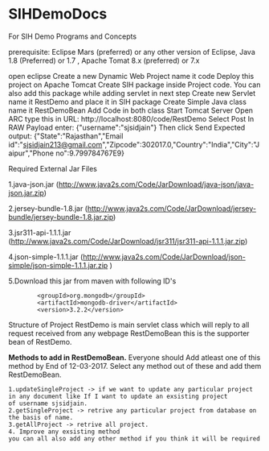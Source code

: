 # SIHDemoDocs
For SIH Demo Programs and Concepts

prerequisite:
Eclipse Mars (preferred) or any other version of Eclipse,
Java 1.8 (Preferred) or 1.7 ,
Apache Tomat 8.x (preferred) or 7.x

open eclipse
Create a new Dynamic Web Project name it code
Deploy this project on Apache Tomcat 
Create SIH package inside Project code. You can also add this package while adding servlet in next step
Create new Servlet name it RestDemo and place it in SIH package
Create Simple Java class name it RestDemoBean
Add Code in both class
Start Tomcat Server
Open ARC
type this in URL:  http://localhost:8080/code/RestDemo
Select Post
In RAW Payload enter:  {"username":"sjsidjain"}
Then click Send
Expected output:  {"State":"Rajasthan","Email id":"sjsidjain213@gmail.com","Zipcode":302017.0,"Country":"India","City":"Jaipur","Phone no":9.799784767E9}

Required External Jar Files

 1.java-json.jar (http://www.java2s.com/Code/JarDownload/java-json/java-json.jar.zip)

2.jersey-bundle-1.8.jar (http://www.java2s.com/Code/JarDownload/jersey-bundle/jersey-bundle-1.8.jar.zip)

3.jsr311-api-1.1.1.jar (http://www.java2s.com/Code/JarDownload/jsr311/jsr311-api-1.1.1.jar.zip)

4.json-simple-1.1.1.jar (http://www.java2s.com/Code/JarDownload/json-simple/json-simple-1.1.1.jar.zip )

5.Download this jar from maven with following ID's

            <groupId>org.mongodb</groupId>
            <artifactId>mongodb-driver</artifactId>
            <version>3.2.2</version>


Structure of Project
RestDemo is main servlet class which will reply to all request received from any webpage
RestDemoBean this is the supporter bean of RestDemo.

**Methods to add in RestDemoBean.**
Everyone should Add atleast one of this method by End of 12-03-2017. Select any method out of these and add them RestDemoBean.

    1.updateSingleProject -> if we want to update any particular project in any document like If I want to update an exsisting project                                of username sjsidjain. 
    2.getSingleProject -> retrive any particular project from database on the basis of name.
    3.getAllProject -> retrive all project. 
    4. Improve any exsisting method
    you can all also add any other method if you think it will be required
